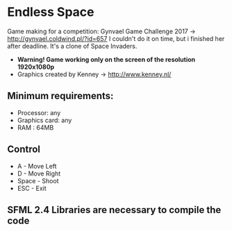 # Endless Space
Game making for a competition: Gynvael Game Challenge 2017 -> http://gynvael.coldwind.pl/?id=657
I couldn't do it on time, but i finished her after deadline.
It's a clone of Space Invaders.
- **Warning! Game working only on the screen of the resolution 1920x1080p**
- Graphics created by Kenney -> http://www.kenney.nl/
## Minimum requirements:
- Processor: any
- Graphics card: any
- RAM : 64MB
## Control
- A - Move Left
- D - Move Right
- Space - Shoot
- ESC - Exit
## SFML 2.4 Libraries are necessary to compile the code
